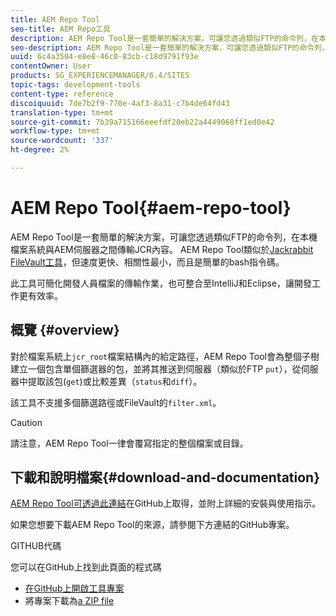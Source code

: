 ```yaml
---
title: AEM Repo Tool
seo-title: AEM Repo工具
description: AEM Repo Tool是一套簡單的解決方案，可讓您透過類似FTP的命令列，在本機檔案系統與AEM伺服器之間傳輸JCR內容。 AEM Repo Tool類似Jackrabbit FileVault工具，但速度更快、相依性最小，而且是簡單的bash指令碼。
seo-description: AEM Repo Tool是一套簡單的解決方案，可讓您透過類似FTP的命令列，在本機檔案系統與AEM伺服器之間傳輸JCR內容。 AEM Repo Tool類似Jackrabbit FileVault工具，但速度更快、相依性最小，而且是簡單的bash指令碼。
uuid: 6c4a3504-e8e8-46c0-83cb-c18d9791f93e
contentOwner: User
products: SG_EXPERIENCEMANAGER/6.4/SITES
topic-tags: development-tools
content-type: reference
discoiquuid: 7de7b2f9-770e-4af3-8a31-c7b4de64fd43
translation-type: tm+mt
source-git-commit: 7b39a715166eeefdf20eb22a4449068ff1ed0e42
workflow-type: tm+mt
source-wordcount: '337'
ht-degree: 2%

---
```



# AEM Repo Tool{#aem-repo-tool}

AEM Repo Tool是一套簡單的解決方案，可讓您透過類似FTP的命令列，在本機檔案系統與AEM伺服器之間傳輸JCR內容。 AEM Repo Tool類似於[Jackrabbit FileVault工具](/help/sites-developing/ht-vlttool.md)，但速度更快、相關性最小，而且是簡單的bash指令碼。

此工具可簡化開發人員檔案的傳輸作業，也可整合至IntelliJ和Eclipse，讓開發工作更有效率。

## 概覽 {#overview}

對於檔案系統上`jcr_root`檔案結構內的給定路徑，AEM Repo Tool會為整個子樹建立一個包含單個篩選器的包，並將其推送到伺服器（類似於FTP `put`），從伺服器中提取該包(`get`)或比較差異（`status`和`diff`）。

該工具不支援多個篩選路徑或FileVault的`filter.xml`。

>[!CAUTION]
>
>請注意，AEM Repo Tool一律會覆寫指定的整個檔案或目錄。

## 下載和說明檔案{#download-and-documentation}

[AEM Repo Tool可透過此連結](https://github.com/Adobe-Marketing-Cloud/tools/tree/master/repo)在GitHub上取得，並附上詳細的安裝與使用指示。

如果您想要下載AEM Repo Tool的來源，請參閱下方連結的GitHub專案。

GITHUB代碼

您可以在GitHub上找到此頁面的程式碼

* [在GitHub上開啟工具專案](https://github.com/Adobe-Marketing-Cloud/tools)
* 將專案下載為[a ZIP file](https://github.com/Adobe-Marketing-Cloud/tools/archive/master.zip)

